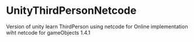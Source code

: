 # UnityThirdPersonNetcode

Version of unity learn ThirdPerson using netcode for Online implementation wiht netcode for gameObjects 1.4.1
